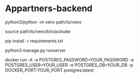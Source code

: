 # Appartners-backend

python3/python -m venv path/to/venv

source path/to/venv/bin/activate

pip install -r requirements.txt

python3 manage.py runserver

docker run -it -e POSTGRES_PASSWORD=YOUR_PASSWORD -e POSTGRES_USER=YOUR_USER -e POSTGRES_DB=YOUR_DB -p DOCKER_PORT:YOUR_PORT postgres:latest